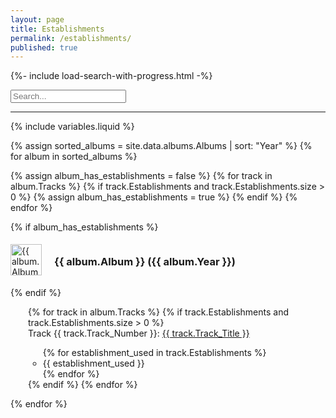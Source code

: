 ```yaml
---
layout: page
title: Establishments
permalink: /establishments/
published: true
---
```


{%- include load-search-with-progress.html -%}

<input type="text" id="establishments-search-input" placeholder="Search...">
  <ul id="establishments-search-results"></ul>
<link rel="stylesheet" href="/assets/css/search-box.css">

<style>
  .loader {
    opacity: 0.2;
    pointer-events: none;
  }

  .loader input,
  .loader ul {
    opacity: 1 !important;
  }
</style>

<hr/>

<style>

  .album-info {
    display: flex;
    align-items: center;
    width: auto;
    margin: 0 0 10px 0;
    justify-content: flex-start;
  }

  ul.track-list {
    list-style-type: none;
    padding-left: 2em;
    margin-left: 0;
  }

  .album-image {
    margin-left: 0;
    margin-right: 20px;
  }

  .album-image img {
      width: 50px;
      height: 50px;
  }

  .album-text {
     margin-bottom: 0px;
  }

</style>

{% include variables.liquid %}

{% assign sorted_albums = site.data.albums.Albums | sort: "Year" %}
{% for album in sorted_albums %}

  {% assign album_has_establishments = false %}
  {% for track in album.Tracks %}
    {% if track.Establishments and track.Establishments.size > 0 %}
      {% assign album_has_establishments = true %}
    {% endif %}
  {% endfor %}
  
  {% if album_has_establishments %}
  <ul style="list-style-type: none; padding: 0;">
    <div class="album-info">
      <div class="album-image">
        <a href="{{ site.baseurl }}/albums/{{ album.Album_Slug }}">
            <img src="{{ site.baseurl }}/assets/img/albums/{{ album.Album_Picture }}" alt="{{ album.Album }}">
        </a>
      </div>
      <span class="album-text">
        <h3> {{ album.Album }} ({{ album.Year }})</h3>
      </span>
    </div>
  </ul>
  {% endif %}

  <ul class="track-list">
  {% for track in album.Tracks %}
      {% if track.Establishments and track.Establishments.size > 0 %}
          <li style="margin: 0px;">
            Track {{ track.Track_Number }}: <a href="{{ site.baseurl }}/tracks/{{ album.Album_Slug }}/{{ track.Track_Slug }}">{{ track.Track_Title }}</a>
          </li>  
          <ul>
            {% for establishment_used in track.Establishments %}
              <li style="margin: 0px;">
                {{ establishment_used }}
              </li>
            {% endfor %}
          </ul>
      {% endif %}
  {% endfor %}
  </ul>
  
{% endfor %}
